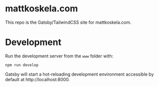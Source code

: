 mattkoskela.com
===============

This repo is the Gatsby/TailwindCSS site for mattkoskela.com.

# Development

Run the development server from the `www` folder with:

    npm run develop

Gatsby will start a hot-reloading development environment accessible by default at http://localhost:8000.

